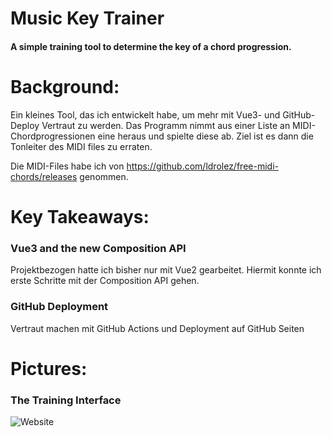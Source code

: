 # Music Key Trainer
#### A simple training tool to determine the key of a chord progression.

# Background:

Ein kleines Tool, das ich entwickelt habe, um mehr mit Vue3- und GitHub-Deploy Vertraut zu werden. 
Das Programm nimmt aus einer Liste an MIDI-Chordprogressionen eine heraus und spielte diese ab. Ziel ist es dann die Tonleiter des MIDI files zu erraten.

Die MIDI-Files habe ich von https://github.com/ldrolez/free-midi-chords/releases genommen.

# Key Takeaways:
### Vue3 and the new Composition API
Projektbezogen hatte ich bisher nur mit Vue2 gearbeitet. Hiermit konnte ich erste Schritte mit der Composition API gehen.
### GitHub Deployment
Vertraut machen mit GitHub Actions und Deployment auf GitHub Seiten

# Pictures:

### The Training Interface

![Website](./docs/training.png?raw=true "Website")
